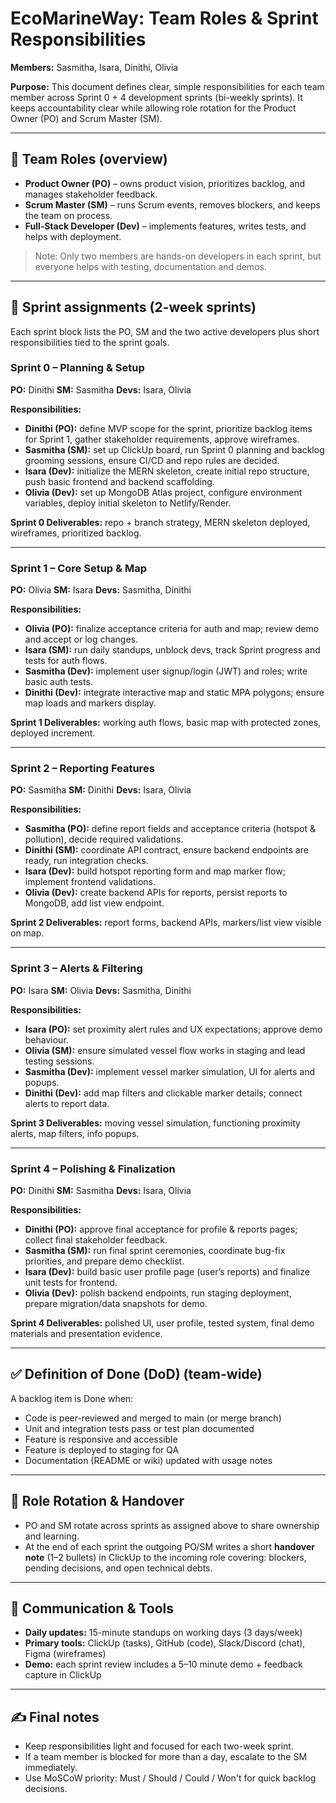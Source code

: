 # EcoMarineWay: Team Roles & Sprint Responsibilities

**Members:** Sasmitha, Isara, Dinithi, Olivia

**Purpose:**
This document defines clear, simple responsibilities for each team member across Sprint 0 + 4 development sprints (bi-weekly sprints). It keeps accountability clear while allowing role rotation for the Product Owner (PO) and Scrum Master (SM).

---

## 🧩 Team Roles (overview)

* **Product Owner (PO)** – owns product vision, prioritizes backlog, and manages stakeholder feedback.
* **Scrum Master (SM)** – runs Scrum events, removes blockers, and keeps the team on process.
* **Full‑Stack Developer (Dev)** – implements features, writes tests, and helps with deployment.

> Note: Only two members are hands-on developers in each sprint, but everyone helps with testing, documentation and demos.

---

## 📅 Sprint assignments (2-week sprints)

Each sprint block lists the PO, SM and the two active developers plus short responsibilities tied to the sprint goals.

### Sprint 0 – Planning & Setup

**PO:** Dinithi
**SM:** Sasmitha
**Devs:** Isara, Olivia

**Responsibilities:**

* **Dinithi (PO):** define MVP scope for the sprint, prioritize backlog items for Sprint 1, gather stakeholder requirements, approve wireframes.
* **Sasmitha (SM):** set up ClickUp board, run Sprint 0 planning and backlog grooming sessions, ensure CI/CD and repo rules are decided.
* **Isara (Dev):** initialize the MERN skeleton, create initial repo structure, push basic frontend and backend scaffolding.
* **Olivia (Dev):** set up MongoDB Atlas project, configure environment variables, deploy initial skeleton to Netlify/Render.

**Sprint 0 Deliverables:** repo + branch strategy, MERN skeleton deployed, wireframes, prioritized backlog.

---

### Sprint 1 – Core Setup & Map

**PO:** Olivia
**SM:** Isara
**Devs:** Sasmitha, Dinithi

**Responsibilities:**

* **Olivia (PO):** finalize acceptance criteria for auth and map; review demo and accept or log changes.
* **Isara (SM):** run daily standups, unblock devs, track Sprint progress and tests for auth flows.
* **Sasmitha (Dev):** implement user signup/login (JWT) and roles; write basic auth tests.
* **Dinithi (Dev):** integrate interactive map and static MPA polygons; ensure map loads and markers display.

**Sprint 1 Deliverables:** working auth flows, basic map with protected zones, deployed increment.

---

### Sprint 2 – Reporting Features

**PO:** Sasmitha
**SM:** Dinithi
**Devs:** Isara, Olivia

**Responsibilities:**

* **Sasmitha (PO):** define report fields and acceptance criteria (hotspot & pollution), decide required validations.
* **Dinithi (SM):** coordinate API contract, ensure backend endpoints are ready, run integration checks.
* **Isara (Dev):** build hotspot reporting form and map marker flow; implement frontend validations.
* **Olivia (Dev):** create backend APIs for reports, persist reports to MongoDB, add list view endpoint.

**Sprint 2 Deliverables:** report forms, backend APIs, markers/list view visible on map.

---

### Sprint 3 – Alerts & Filtering

**PO:** Isara
**SM:** Olivia
**Devs:** Sasmitha, Dinithi

**Responsibilities:**

* **Isara (PO):** set proximity alert rules and UX expectations; approve demo behaviour.
* **Olivia (SM):** ensure simulated vessel flow works in staging and lead testing sessions.
* **Sasmitha (Dev):** implement vessel marker simulation, UI for alerts and popups.
* **Dinithi (Dev):** add map filters and clickable marker details; connect alerts to report data.

**Sprint 3 Deliverables:** moving vessel simulation, functioning proximity alerts, map filters, info popups.

---

### Sprint 4 – Polishing & Finalization

**PO:** Dinithi
**SM:** Sasmitha
**Devs:** Isara, Olivia

**Responsibilities:**

* **Dinithi (PO):** approve final acceptance for profile & reports pages; collect final stakeholder feedback.
* **Sasmitha (SM):** run final sprint ceremonies, coordinate bug-fix priorities, and prepare demo checklist.
* **Isara (Dev):** build basic user profile page (user’s reports) and finalize unit tests for frontend.
* **Olivia (Dev):** polish backend endpoints, run staging deployment, prepare migration/data snapshots for demo.

**Sprint 4 Deliverables:** polished UI, user profile, tested system, final demo materials and presentation evidence.

---

## ✅ Definition of Done (DoD) (team-wide)

A backlog item is Done when:

* Code is peer-reviewed and merged to main (or merge branch)
* Unit and integration tests pass or test plan documented
* Feature is responsive and accessible
* Feature is deployed to staging for QA
* Documentation (README or wiki) updated with usage notes

---

## 🔁 Role Rotation & Handover

* PO and SM rotate across sprints as assigned above to share ownership and learning.
* At the end of each sprint the outgoing PO/SM writes a short **handover note** (1–2 bullets) in ClickUp to the incoming role covering: blockers, pending decisions, and open technical debts.

---

## 📣 Communication & Tools

* **Daily updates:** 15-minute standups on working days (3 days/week)
* **Primary tools:** ClickUp (tasks), GitHub (code), Slack/Discord (chat), Figma (wireframes)
* **Demo:** each sprint review includes a 5–10 minute demo + feedback capture in ClickUp

---

## ✍️ Final notes

* Keep responsibilities light and focused for each two-week sprint.
* If a team member is blocked for more than a day, escalate to the SM immediately.
* Use MoSCoW priority: Must / Should / Could / Won't for quick backlog decisions.